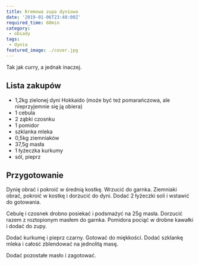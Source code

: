 ```yaml
---
title: Kremowa zupa dyniowa
date: '2019-01-06T23:40:00Z'
required_time: 60min
category:
 - obiady
tags:
 - dynia
featured_image: ./cover.jpg
---
```


Tak jak curry, a jednak inaczej.

<!---- splitter ---->

## Lista zakupów

- 1,2kg zielonej dyni Hokkaido (może być też pomarańczowa, ale nieprzyjemnie się ją obiera)
- 1 cebula
- 2 ząbki czosnku
- 1 pomidor
- szklanka mleka
- 0,5kg ziemniaków
- 37,5g masła
- 1 łyżeczka kurkumy
- sól, pieprz

<!---- splitter ---->

## Przygotowanie

Dynię obrać i pokroić w średnią kostkę. Wrzucić do garnka. Ziemniaki obrać, pokroić w kostkę i dorzucić do dyni. Dodać 2 łyżeczki soli i wstawić do gotowania.

Cebulę i czosnek drobno posiekać i podsmażyć na 25g masła. Dorzucić razem z roztopionym masłem do garnka.
Pomidora pociąć w drobne kawałki i dodać do zupy.

Dodać kurkumę i pieprz czarny. Gotować do miękkości.
Dodać szklankę mleka i całość zblendować na jednolitą masę.

Dodać pozostałe masło i zagotować.
